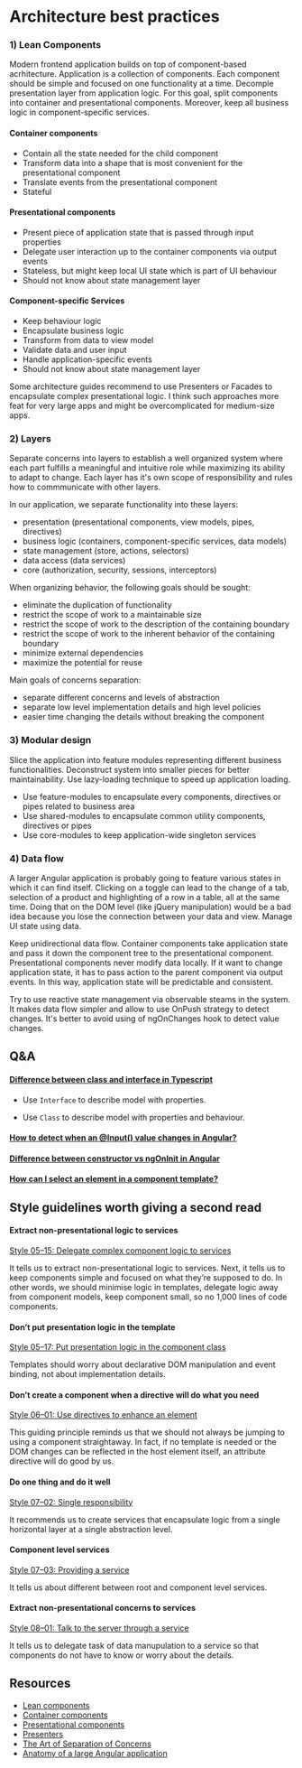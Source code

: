 # Architecture best practices
### 1) Lean Components
Modern frontend application builds on top of component-based acrhitecture. Application is a collection of components. 
Each component should be simple and focused on one functionality at a time. Decomple presentation layer from application logic. 
For this goal, split components into container and presentational components. Moreover, keep all business logic in component-specific services.


#### Container components
- Contain all the state needed for the child component
- Transform data into a shape that is most convenient for the presentational component
- Translate events from the presentational component
- Stateful


#### Presentational components
- Present piece of application state that is passed through input properties
- Delegate user interaction up to the container components via output events
- Stateless, but might keep local UI state which is part of UI behaviour
- Should not know about state management layer



#### Component-specific Services
- Keep behaviour logic
- Encapsulate business logic
- Transform from data to view model
- Validate data and user input
- Handle application-specific events
- Should not know about state management layer

Some architecture guides recommend to use Presenters or Facades to encapsulate complex presentational logic. 
I think such approaches more feat for very large apps and might be overcomplicated for medium-size apps. 


### 2) Layers
Separate concerns into layers to establish a well organized system where each part 
fulfills a meaningful and intuitive role while maximizing its ability to adapt to change.
Each layer has it's own scope of responsibility and rules how to commmunicate with other layers.

In our application, we separate functionality into these layers:
- presentation (presentational components, view models, pipes, directives)
- business logic (containers, component-specific services, data models)
- state management (store, actions, selectors)
- data access (data services)
- core (authorization, security, sessions, interceptors)

When organizing behavior, the following goals should be sought:
- eliminate the duplication of functionality
- restrict the scope of work to a maintainable size
- restrict the scope of work to the description of the containing boundary
- restrict the scope of work to the inherent behavior of the containing boundary
- minimize external dependencies
- maximize the potential for reuse

Main goals of concerns separation: 
- separate different concerns and levels of abstraction
- separate low level implementation details and high level policies
- easier time changing the details without breaking the component


### 3) Modular design
Slice the application into feature modules representing different business functionalities.
Deconstruct system into smaller pieces for better maintainability. Use lazy-loading technique to speed up application loading.
- Use feature-modules to encapsulate every components, directives or pipes related to business area
- Use shared-modules to encapsulate common utility components, directives or pipes
- Use core-modules to keep application-wide singleton services

### 4) Data flow
A larger Angular application is probably going to feature various states in which it can find itself. 
Clicking on a toggle can lead to the change of a tab, selection of a product and highlighting of a row in a table, all at the same time. 
Doing that on the DOM level (like jQuery manipulation) would be a bad idea because you lose the connection between your data and view.
Manage UI state using data.

Keep unidirectional data flow. Container components take application state and pass it down the component tree to the presentational component.
Presentational components never modify data locally. If it want to change application state, it has to pass action to the parent component via output events.
In this way, application state will be predictable and consistent.

Try to use reactive state management via observable steams in the system. It makes data flow simpler and allow to use OnPush strategy to detect changes. 
It's better to avoid using of ngOnChanges hook to detect value changes. 

## Q&A
#### [Difference between class and interface in Typescript](https://stackoverflow.com/questions/40973074/difference-between-interfaces-and-classes-in-typescript)

  - Use `Interface` to describe model with properties.

  - Use `Class` to describe model with properties and behaviour.


#### [How to detect when an @Input() value changes in Angular?](https://stackoverflow.com/questions/38571812/how-to-detect-when-an-input-value-changes-in-angular/44686085)

#### [Difference between constructor vs ngOnInit in Angular](https://stackoverflow.com/questions/35763730/difference-between-constructor-and-ngoninit)

#### [How can I select an element in a component template?](https://stackoverflow.com/questions/32693061/how-can-i-select-an-element-in-a-component-template)


## Style guidelines worth giving a second read
#### Extract non-presentational logic to services

[Style 05–15: Delegate complex component logic to services](https://angular.io/guide/styleguide#delegate-complex-component-logic-to-services)

It tells us to extract non-presentational logic to services. Next, it tells us to keep components simple and focused on what they’re supposed to do. In other words, we should minimise logic in templates, delegate logic away from component models, keep component small, so no 1,000 lines of code components.

#### Don’t put presentation logic in the template

[Style 05–17: Put presentation logic in the component class](https://angular.io/guide/styleguide#put-presentation-logic-in-the-component-class)

Templates should worry about declarative DOM manipulation and event binding, not about implementation details.

#### Don’t create a component when a directive will do what you need

[Style 06–01: Use directives to enhance an element](https://angular.io/guide/styleguide#use-directives-to-enhance-an-element)

This guiding principle reminds us that we should not always be jumping to using a component straightaway. In fact, if no template is needed or the DOM changes can be reflected in the host element itself, an attribute directive will do good by us.

#### Do one thing and do it well

[Style 07–02: Single responsibility](https://angular.io/guide/styleguide#single-responsibility-1)

It recommends us to create services that encapsulate logic from a single horizontal layer at a single abstraction level.

#### Component level services

[Style 07–03: Providing a service](https://angular.io/guide/styleguide#providing-a-service)

It tells us about different between root and component level services.

#### Extract non-presentational concerns to services

[Style 08–01: Talk to the server through a service](https://angular.io/guide/styleguide#talk-to-the-server-through-a-service)

It tells us to delegate task of data manupulation to a service so that components do not have to know or worry about the details.

## Resources
- [Lean components](https://indepth.dev/lean-angular-components/)
- [Container components](https://indepth.dev/container-components-with-angular/)
- [Presentational components](https://indepth.dev/presentational-components-with-angular/)
- [Presenters](https://indepth.dev/presenters-with-angular/)
- [The Art of Separation of Concerns](http://aspiringcraftsman.com/2008/01/03/art-of-separation-of-concerns/)
- [Anatomy of a large Angular application](https://medium.com/@krposlek/anatomy-of-a-large-angular-application-f098e5e36994)

